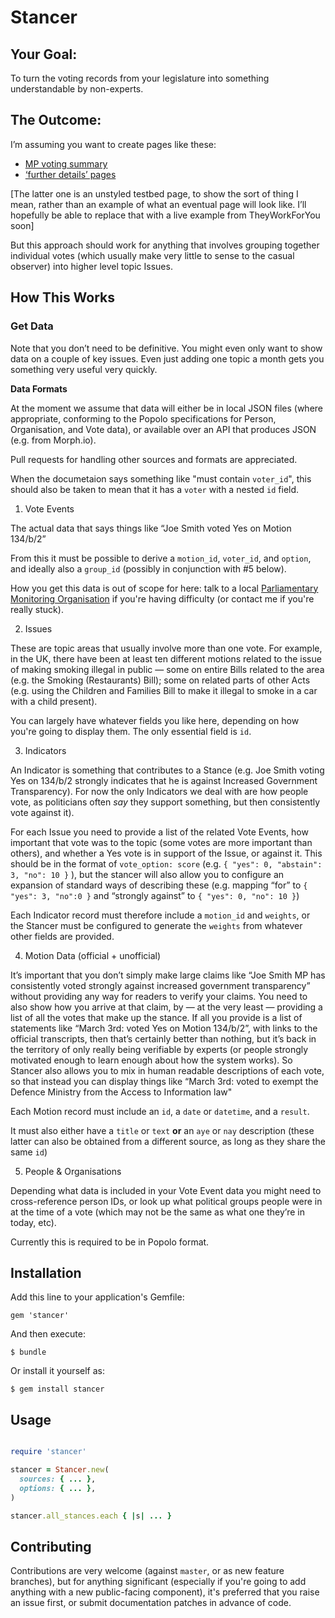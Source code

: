 # Stancer

## Your Goal:

To turn the voting records from your legislature into something understandable by non-experts.

## The Outcome:

I’m assuming you want to create pages like these:

* [MP voting summary](http://www.theyworkforyou.com/mp/10777/david_cameron/witney/votes)
* [‘further details’ pages](http://ukvotes.herokuapp.com/issue/PW-6710/tom_watson)

[The latter one is an unstyled testbed page, to show the sort of thing I
mean, rather than an example of what an eventual page will look like.
I’ll hopefully be able to replace that with a live example from
TheyWorkForYou soon]

But this approach should work for anything that involves grouping
together individual votes (which usually make very little to sense to
the casual observer) into higher level topic Issues.

## How This Works

### Get Data

Note that you don’t need to be definitive. You might even only want to
show data on a couple of key issues. Even just adding one topic a month
gets you something very useful very quickly. 

**Data Formats**

At the moment we assume that data will either be in local JSON files
(where appropriate, conforming to the Popolo specifications for Person,
Organisation, and Vote data), or available over an API that produces
JSON (e.g. from Morph.io). 

Pull requests for handling other sources and formats are appreciated. 

When the documetaion says something like "must contain `voter_id`", this
should also be taken to mean that it has a `voter` with a nested `id`
field.

1. Vote Events

  The actual data that says things like “Joe Smith voted Yes on Motion 134/b/2”

  From this it must be possible to derive a `motion_id`, `voter_id`, and
  `option`, and ideally also a `group_id` (possibly in conjunction with #5
  below).

  How you get this data is out of scope for here: talk to a local
  [Parliamentary Monitoring Organisation](http://en.wikipedia.org/wiki/Parliamentary_informatics)
  if you're having difficulty (or contact me if you're really stuck).

2. Issues

  These are topic areas that usually involve more than one vote. For
  example, in the UK, there have been at least ten different motions
  related to the issue of making smoking illegal in public — some on
  entire Bills related to the area (e.g. the Smoking (Restaurants) Bill);
  some on related parts of other Acts (e.g. using the Children and
  Families Bill to make it illegal to smoke in a car with a child
  present). 

  You can largely have whatever fields you like here, depending on how
  you're going to display them. The only essential field is `id`.

3. Indicators

  An Indicator is something that contributes to a Stance (e.g. Joe Smith
  voting Yes on 134/b/2 strongly indicates that he is against Increased
  Government Transparency). For now the only Indicators we deal with are
  how people vote, as politicians often *say* they support something, but
  then consistently vote against it).

  For each Issue you need to provide a list of the related Vote Events,
  how important that vote was to the topic (some votes are more important
  than others), and whether a Yes vote is in support of the Issue, or
  against it. This should be in the format of `vote_option: score` (e.g.
  `{ "yes": 0, "abstain": 3, "no": 10 }` ), but the stancer will also
  allow you to configure an expansion of standard ways of describing these
  (e.g.  mapping “for” to `{ "yes": 3, "no":0 }` and “strongly against” to
  `{ "yes": 0, "no": 10 }`)

  Each Indicator record must therefore include a `motion_id` and
  `weights`, or the Stancer must be configured to generate the `weights`
  from whatever other fields are provided.

4. Motion Data (official + unofficial)

  It’s important that you don’t simply make large claims like “Joe Smith
  MP has consistently voted strongly against increased government
  transparency” without providing any way for readers to verify your
  claims. You need to also show how you arrive at that claim, by — at the
  very least — providing a list of all the votes that make up the stance.
  If all you provide is a list of statements like “March 3rd: voted Yes on
  Motion 134/b/2”, with links to the official transcripts, then that’s
  certainly better than nothing, but it’s back in the territory of only
  really being verifiable by experts (or people strongly motivated enough
  to learn enough about how the system works). So Stancer also allows you
  to mix in human readable descriptions of each vote, so that instead you
  can display things like “March 3rd: voted to exempt the Defence Ministry
  from the Access to Information law" 

  Each Motion record must include an `id`, a `date` or `datetime`, and a
  `result`.

  It must also either have a `title` or `text` **or** an `aye` or `nay`
  description (these latter can also be obtained from a different source,
  as long as they share the same `id`)

5. People & Organisations 

  Depending what data is included in your Vote Event data you might need
  to cross-reference person IDs, or look up what political groups people
  were in at the time of a vote (which may not be the same as what one
  they’re in today, etc). 

  Currently this is required to be in Popolo format.

## Installation

Add this line to your application's Gemfile:

    gem 'stancer'

And then execute:

    $ bundle

Or install it yourself as:

    $ gem install stancer

## Usage

  ```ruby

  require 'stancer'

  stancer = Stancer.new(
    sources: { ... },
    options: { ... },
  )

  stancer.all_stances.each { |s| ... }
  ```

## Contributing

Contributions are very welcome (against `master`, or as new feature
branches), but for anything significant (especially if you're going to
add anything with a new public-facing component), it's preferred that
you raise an issue first, or submit documentation patches in advance of
code.

